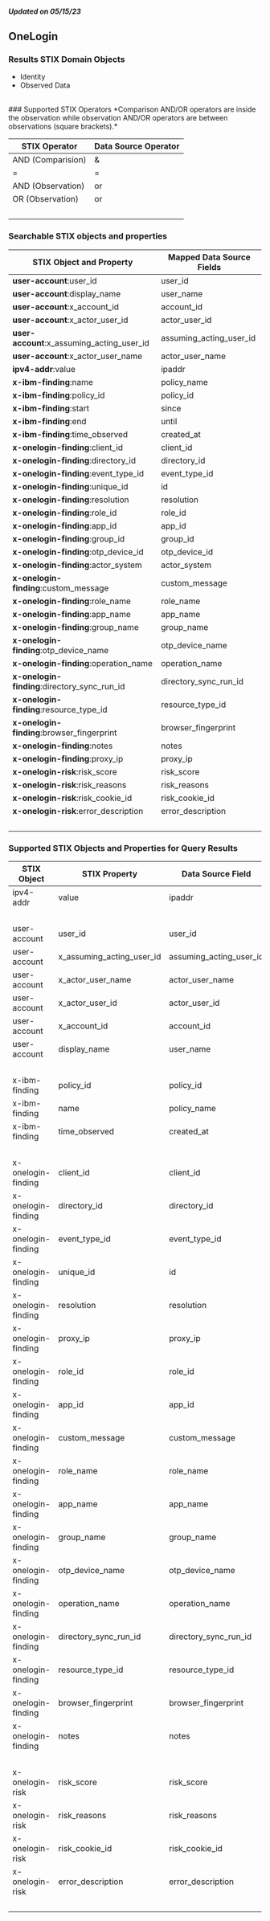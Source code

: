 ##### Updated on 05/15/23
## OneLogin
### Results STIX Domain Objects
* Identity
* Observed Data
<br>
### Supported STIX Operators
*Comparison AND/OR operators are inside the observation while observation AND/OR operators are between observations (square brackets).*

| STIX Operator | Data Source Operator |
|--|--|
| AND (Comparision) | & |
| = | = |
| AND (Observation) | or |
| OR (Observation) | or |
| <br> | |
### Searchable STIX objects and properties
| STIX Object and Property | Mapped Data Source Fields |
|--|--|
| **user-account**:user_id | user_id |
| **user-account**:display_name | user_name |
| **user-account**:x_account_id | account_id |
| **user-account**:x_actor_user_id | actor_user_id |
| **user-account**:x_assuming_acting_user_id | assuming_acting_user_id |
| **user-account**:x_actor_user_name | actor_user_name |
| **ipv4-addr**:value | ipaddr |
| **x-ibm-finding**:name | policy_name |
| **x-ibm-finding**:policy_id | policy_id |
| **x-ibm-finding**:start | since |
| **x-ibm-finding**:end | until |
| **x-ibm-finding**:time_observed | created_at |
| **x-onelogin-finding**:client_id | client_id |
| **x-onelogin-finding**:directory_id | directory_id |
| **x-onelogin-finding**:event_type_id | event_type_id |
| **x-onelogin-finding**:unique_id | id |
| **x-onelogin-finding**:resolution | resolution |
| **x-onelogin-finding**:role_id | role_id |
| **x-onelogin-finding**:app_id | app_id |
| **x-onelogin-finding**:group_id | group_id |
| **x-onelogin-finding**:otp_device_id | otp_device_id |
| **x-onelogin-finding**:actor_system | actor_system |
| **x-onelogin-finding**:custom_message | custom_message |
| **x-onelogin-finding**:role_name | role_name |
| **x-onelogin-finding**:app_name | app_name |
| **x-onelogin-finding**:group_name | group_name |
| **x-onelogin-finding**:otp_device_name | otp_device_name |
| **x-onelogin-finding**:operation_name | operation_name |
| **x-onelogin-finding**:directory_sync_run_id | directory_sync_run_id |
| **x-onelogin-finding**:resource_type_id | resource_type_id |
| **x-onelogin-finding**:browser_fingerprint | browser_fingerprint |
| **x-onelogin-finding**:notes | notes |
| **x-onelogin-finding**:proxy_ip | proxy_ip |
| **x-onelogin-risk**:risk_score | risk_score |
| **x-onelogin-risk**:risk_reasons | risk_reasons |
| **x-onelogin-risk**:risk_cookie_id | risk_cookie_id |
| **x-onelogin-risk**:error_description | error_description |
| <br> | |
### Supported STIX Objects and Properties for Query Results
| STIX Object | STIX Property | Data Source Field |
|--|--|--|
| ipv4-addr | value | ipaddr |
| <br> | | |
| user-account | user_id | user_id |
| user-account | x_assuming_acting_user_id | assuming_acting_user_id |
| user-account | x_actor_user_name | actor_user_name |
| user-account | x_actor_user_id | actor_user_id |
| user-account | x_account_id | account_id |
| user-account | display_name | user_name |
| <br> | | |
| x-ibm-finding | policy_id | policy_id |
| x-ibm-finding | name | policy_name |
| x-ibm-finding | time_observed | created_at |
| <br> | | |
| x-onelogin-finding | client_id | client_id |
| x-onelogin-finding | directory_id | directory_id |
| x-onelogin-finding | event_type_id | event_type_id |
| x-onelogin-finding | unique_id | id |
| x-onelogin-finding | resolution | resolution |
| x-onelogin-finding | proxy_ip | proxy_ip |
| x-onelogin-finding | role_id | role_id |
| x-onelogin-finding | app_id | app_id |
| x-onelogin-finding | custom_message | custom_message |
| x-onelogin-finding | role_name | role_name |
| x-onelogin-finding | app_name | app_name |
| x-onelogin-finding | group_name | group_name |
| x-onelogin-finding | otp_device_name | otp_device_name |
| x-onelogin-finding | operation_name | operation_name |
| x-onelogin-finding | directory_sync_run_id | directory_sync_run_id |
| x-onelogin-finding | resource_type_id | resource_type_id |
| x-onelogin-finding | browser_fingerprint | browser_fingerprint |
| x-onelogin-finding | notes | notes |
| <br> | | |
| x-onelogin-risk | risk_score | risk_score |
| x-onelogin-risk | risk_reasons | risk_reasons |
| x-onelogin-risk | risk_cookie_id | risk_cookie_id |
| x-onelogin-risk | error_description | error_description |
| <br> | | |
